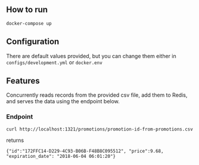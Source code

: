 ## How to run

```
docker-compose up
```

## Configuration
There are default values provided, but you can change them either in `configs/development.yml` or `docker.env`

## Features
Concurrently reads records from the provided csv file, add them to Redis, and serves the data using the endpoint below.


### Endpoint
```
curl http://localhost:1321/promotions/promotion-id-from-promotions.csv
```
returns
```
{"id":"172FFC14-D229-4C93-B06B-F48B8C095512", "price":9.68, "expiration_date": "2018-06-04 06:01:20"}
```